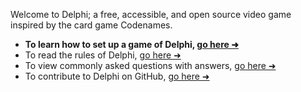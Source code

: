 Welcome to Delphi; a free, accessible, and open source video game inspired by the card game Codenames.

- <b> To learn how to set up a game of Delphi, [go here ➜](./setup) </b>
- To read the rules of Delphi, [go here ➜](./rules)
- To view commonly asked questions with answers, [go here ➜](./faq)
- To contribute to Delphi on GitHub, [go here ➜](https://github.com/delphi-game)
